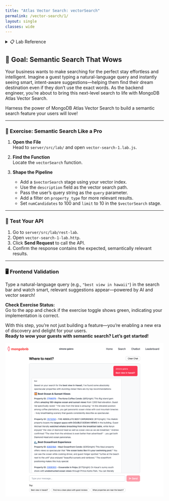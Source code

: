 ```yaml
---
title: "Atlas Vector Search: vectorSearch"
permalink: /vector-search/1/
layout: single
classes: wide
---
```


<details>
<summary>📋 Lab Reference</summary>
<p><strong>Associated Lab File:</strong> <code>vector-search-1.lab.js</code></p>
</details>

## 🚀 Goal: Semantic Search That Wows

Your business wants to make searching for the perfect stay effortless and intelligent. Imagine a guest typing a natural-language query and instantly seeing smart, intent-aware suggestions—helping them find their dream destination even if they don’t use the exact words. As the backend engineer, you’re about to bring this next-level search to life with MongoDB Atlas Vector Search.

Harness the power of MongoDB Atlas Vector Search to build a semantic search feature your users will love!

---

### 🧩 Exercise: Semantic Search Like a Pro

1. **Open the File**  
   Head to `server/src/lab/` and open `vector-search-1.lab.js`.

2. **Find the Function**  
   Locate the `vectorSearch` function.

3. **Shape the Pipeline**  
   - Add a `$vectorSearch` stage using your vector index.  
   - Use the `description` field as the vector search path.  
   - Pass the user’s query string as the `query` parameter.  
   - Add a filter on `property_type` for more relevant results.  
   - Set `numCandidates` to 100 and `limit` to 10 in the `$vectorSearch` stage.  

---

### 🚦 Test Your API

1. Go to `server/src/lab/rest-lab`.  
2. Open `vector-search-1-lab.http`.  
3. Click **Send Request** to call the API.  
4. Confirm the response contains the expected, semantically relevant results.

---

### 🖥️ Frontend Validation

Type a natural-language query (e.g., `"best view in hawaii"`) in the search bar and watch smart, relevant suggestions appear—powered by AI and vector search!

**Check Exercise Status:**  
Go to the app and check if the exercise toggle shows green, indicating your implementation is correct.

With this step, you’re not just building a feature—you’re enabling a new era of discovery and delight for your users.  
**Ready to wow your guests with semantic search? Let’s get started!**

![vector-search-1-lab](../../assets/images/vector-search-1-lab.png)
